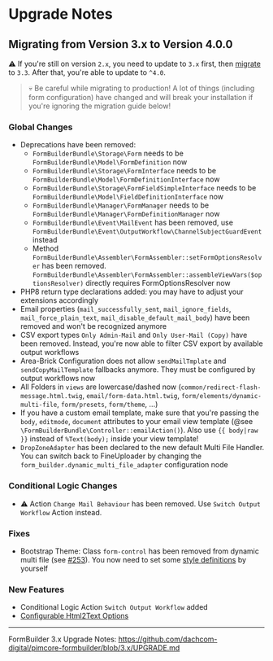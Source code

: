 # Upgrade Notes

## Migrating from Version 3.x to Version 4.0.0
⚠️ If you're still on version `2.x`, you need to update to `3.x` first, then [migrate](https://github.com/dachcom-digital/pimcore-formbuilder/blob/3.x/UPGRADE.md) to `3.3`. After that, you're able to update to `^4.0`.

> 💀 Be careful while migrating to production!
> A lot of things (including form configuration) have changed and will break your installation if you're ignoring the migration guide below!

### Global Changes
- Deprecations have been removed:
  - `FormBuilderBundle\Storage\Form` needs to be `FormBuilderBundle\Model\FormDefinition` now
  - `FormBuilderBundle\Storage\FormInterface` needs to be `FormBuilderBundle\Model\FormDefinitionInterface` now
  - `FormBuilderBundle\Storage\FormFieldSimpleInterface` needs to be `FormBuilderBundle\Model\FieldDefinitionInterface` now
  - `FormBuilderBundle\Manager\FormManager` needs to be `FormBuilderBundle\Manager\FormDefinitionManager` now
  - `FormBuilderBundle\Event\MailEvent` has been removed, use `FormBuilderBundle\Event\OutputWorkflow\ChannelSubjectGuardEvent` instead
  - Method `FormBuilderBundle\Assembler\FormAssembler::setFormOptionsResolver` has been removed. `FormBuilderBundle\Assembler\FormAssembler::assembleViewVars($optionsResolver)` directly requires FormOptionsResolver now
- PHP8 return type declarations added: you may have to adjust your extensions accordingly
- Email properties (`mail_successfully_sent`, `mail_ignore_fields`, `mail_force_plain_text`, `mail_disable_default_mail_body`) have been removed and won't be recognized anymore
- CSV export types `Only Admin-Mail` and `Only User-Mail (Copy)` have been removed. Instead, you're now able to filter CSV export by available output workflows
- Area-Brick Configuration does not allow `sendMailTmplate` and `sendCopyMailTemplate` fallbacks anymore. They must be configured by output workflows now
- All Folders in `views` are lowercase/dashed now (`common/redirect-flash-message.html.twig`, `email/form-data.html.twig`, `form/elements/dynamic-multi-file`, `form/presets`, `form/theme`, ...)
- If you have a custom email template, make sure that you're passing the `body`, `editmode`, `document` attributes to your email view template (@see `\FormBuilderBundle\Controller::emailAction()`). Also use `{{ body|raw }}` instead of `%Text(body);` inside your view template!
- `DropZoneAdapter` has been declared to the new default Multi File Handler. You can switch back to FineUploader by changing the `form_builder.dynamic_multi_file_adapter` configuration node

### Conditional Logic Changes
- ⚠️ Action `Change Mail Behaviour` has been removed. Use `Switch Output Workflow` Action instead. 

### Fixes
- Bootstrap Theme: Class `form-control` has been removed from dynamic multi file (see [#253](https://github.com/dachcom-digital/pimcore-formbuilder/pull/253)). You now need to set some [style definitions](docs/90_FrontendTips.md#multi-file-validation) by yourself

### New Features
- Conditional Logic Action `Switch Output Workflow` added
- [Configurable Html2Text Options](./docs/OutputWorkflow/10_EmailChannel.md#configure-html2text-options)

***

FormBuilder 3.x Upgrade Notes: https://github.com/dachcom-digital/pimcore-formbuilder/blob/3.x/UPGRADE.md